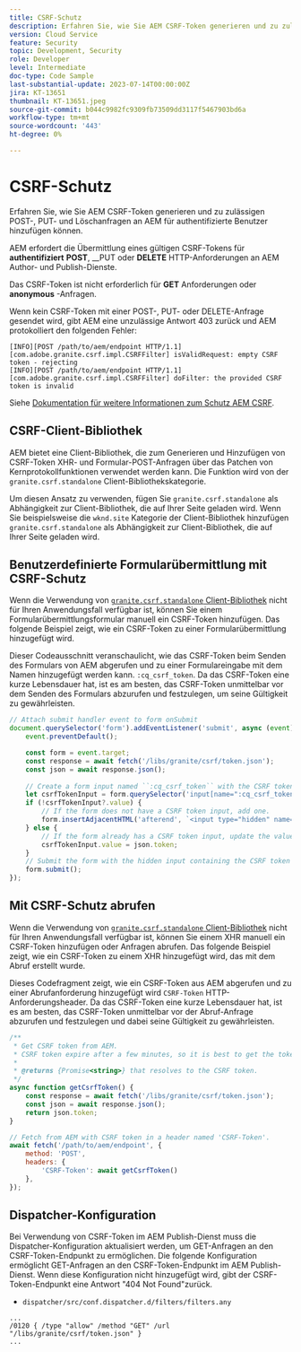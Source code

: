 ```yaml
---
title: CSRF-Schutz
description: Erfahren Sie, wie Sie AEM CSRF-Token generieren und zu zulässigen POST-, PUT- und Löschanfragen an AEM für authentifizierte Benutzer hinzufügen können.
version: Cloud Service
feature: Security
topic: Development, Security
role: Developer
level: Intermediate
doc-type: Code Sample
last-substantial-update: 2023-07-14T00:00:00Z
jira: KT-13651
thumbnail: KT-13651.jpeg
source-git-commit: b044c9982fc9309fb73509dd3117f5467903bd6a
workflow-type: tm+mt
source-wordcount: '443'
ht-degree: 0%

---
```



# CSRF-Schutz

Erfahren Sie, wie Sie AEM CSRF-Token generieren und zu zulässigen POST-, PUT- und Löschanfragen an AEM für authentifizierte Benutzer hinzufügen können.

AEM erfordert die Übermittlung eines gültigen CSRF-Tokens für __authentifiziert__ __POST__, __PUT oder __DELETE__ HTTP-Anforderungen an AEM Author- und Publish-Dienste.

Das CSRF-Token ist nicht erforderlich für __GET__ Anforderungen oder __anonymous__ -Anfragen.

Wenn kein CSRF-Token mit einer POST-, PUT- oder DELETE-Anfrage gesendet wird, gibt AEM eine unzulässige Antwort 403 zurück und AEM protokolliert den folgenden Fehler:

```log
[INFO][POST /path/to/aem/endpoint HTTP/1.1][com.adobe.granite.csrf.impl.CSRFFilter] isValidRequest: empty CSRF token - rejecting
[INFO][POST /path/to/aem/endpoint HTTP/1.1][com.adobe.granite.csrf.impl.CSRFFilter] doFilter: the provided CSRF token is invalid
```

Siehe [Dokumentation für weitere Informationen zum Schutz AEM CSRF](https://experienceleague.adobe.com/docs/experience-manager-65/developing/introduction/csrf-protection.html).


## CSRF-Client-Bibliothek

AEM bietet eine Client-Bibliothek, die zum Generieren und Hinzufügen von CSRF-Token XHR- und Formular-POST-Anfragen über das Patchen von Kernprotokollfunktionen verwendet werden kann. Die Funktion wird von der `granite.csrf.standalone` Client-Bibliothekskategorie.

Um diesen Ansatz zu verwenden, fügen Sie `granite.csrf.standalone` als Abhängigkeit zur Client-Bibliothek, die auf Ihrer Seite geladen wird. Wenn Sie beispielsweise die `wknd.site` Kategorie der Client-Bibliothek hinzufügen `granite.csrf.standalone` als Abhängigkeit zur Client-Bibliothek, die auf Ihrer Seite geladen wird.

## Benutzerdefinierte Formularübermittlung mit CSRF-Schutz

Wenn die Verwendung von [`granite.csrf.standalone` Client-Bibliothek](#csrf-client-library) nicht für Ihren Anwendungsfall verfügbar ist, können Sie einem Formularübermittlungsformular manuell ein CSRF-Token hinzufügen. Das folgende Beispiel zeigt, wie ein CSRF-Token zu einer Formularübermittlung hinzugefügt wird.

Dieser Codeausschnitt veranschaulicht, wie das CSRF-Token beim Senden des Formulars von AEM abgerufen und zu einer Formulareingabe mit dem Namen hinzugefügt werden kann. `:cq_csrf_token`. Da das CSRF-Token eine kurze Lebensdauer hat, ist es am besten, das CSRF-Token unmittelbar vor dem Senden des Formulars abzurufen und festzulegen, um seine Gültigkeit zu gewährleisten.

```javascript
// Attach submit handler event to form onSubmit
document.querySelector('form').addEventListener('submit', async (event) => {
    event.preventDefault();

    const form = event.target;
    const response = await fetch('/libs/granite/csrf/token.json');
    const json = await response.json();
    
    // Create a form input named ``:cq_csrf_token`` with the CSRF token.
    let csrfTokenInput = form.querySelector('input[name=":cq_csrf_token"]');
    if (!csrfTokenInput?.value) {
        // If the form does not have a CSRF token input, add one.
        form.insertAdjacentHTML('afterend', `<input type="hidden" name=":cq_csrf_token" value="${json.token}">`);
    } else {
        // If the form already has a CSRF token input, update the value.
        csrfTokenInput.value = json.token;
    }
    // Submit the form with the hidden input containing the CSRF token
    form.submit();
});
```

## Mit CSRF-Schutz abrufen

Wenn die Verwendung von [`granite.csrf.standalone` Client-Bibliothek](#csrf-client-library) nicht für Ihren Anwendungsfall verfügbar ist, können Sie einem XHR manuell ein CSRF-Token hinzufügen oder Anfragen abrufen. Das folgende Beispiel zeigt, wie ein CSRF-Token zu einem XHR hinzugefügt wird, das mit dem Abruf erstellt wurde.

Dieses Codefragment zeigt, wie ein CSRF-Token aus AEM abgerufen und zu einer Abrufanforderung hinzugefügt wird `CSRF-Token` HTTP-Anforderungsheader. Da das CSRF-Token eine kurze Lebensdauer hat, ist es am besten, das CSRF-Token unmittelbar vor der Abruf-Anfrage abzurufen und festzulegen und dabei seine Gültigkeit zu gewährleisten.

```javascript
/**
 * Get CSRF token from AEM.
 * CSRF token expire after a few minutes, so it is best to get the token before each request.
 * 
 * @returns {Promise<string>} that resolves to the CSRF token.
 */
async function getCsrfToken() {
    const response = await fetch('/libs/granite/csrf/token.json');
    const json = await response.json();
    return json.token;
}

// Fetch from AEM with CSRF token in a header named 'CSRF-Token'.
await fetch('/path/to/aem/endpoint', {
    method: 'POST',
    headers: {
        'CSRF-Token': await getCsrfToken()
    },
});
```

## Dispatcher-Konfiguration

Bei Verwendung von CSRF-Token im AEM Publish-Dienst muss die Dispatcher-Konfiguration aktualisiert werden, um GET-Anfragen an den CSRF-Token-Endpunkt zu ermöglichen. Die folgende Konfiguration ermöglicht GET-Anfragen an den CSRF-Token-Endpunkt im AEM Publish-Dienst. Wenn diese Konfiguration nicht hinzugefügt wird, gibt der CSRF-Token-Endpunkt eine Antwort &quot;404 Not Found&quot;zurück.

* `dispatcher/src/conf.dispatcher.d/filters/filters.any`

```
...
/0120 { /type "allow" /method "GET" /url "/libs/granite/csrf/token.json" }
...
```
